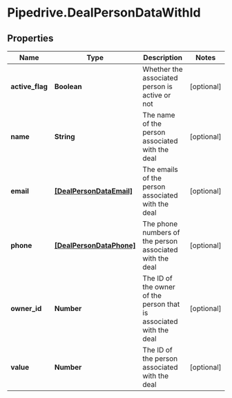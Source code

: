 # Pipedrive.DealPersonDataWithId

## Properties

Name | Type | Description | Notes
------------ | ------------- | ------------- | -------------
**active_flag** | **Boolean** | Whether the associated person is active or not | [optional] 
**name** | **String** | The name of the person associated with the deal | [optional] 
**email** | [**[DealPersonDataEmail]**](DealPersonDataEmail.md) | The emails of the person associated with the deal | [optional] 
**phone** | [**[DealPersonDataPhone]**](DealPersonDataPhone.md) | The phone numbers of the person associated with the deal | [optional] 
**owner_id** | **Number** | The ID of the owner of the person that is associated with the deal | [optional] 
**value** | **Number** | The ID of the person associated with the deal | [optional] 


